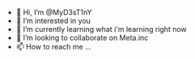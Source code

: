 - 👋 Hi, I’m @MyD3sT1nY
- 👀 I’m interested in you
- 🌱 I’m currently learning what i'm learning right now
- 💞️ I’m looking to collaborate on Meta.inc
- 📫 How to reach me ...

<!---
MyD3sT1nY/MyD3sT1nY is a ✨ special ✨ repository because its `README.md` (this file) appears on your GitHub profile.
You can click the Preview link to take a look at your changes.
--->
